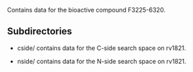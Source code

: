 Contains data for the bioactive compound F3225-6320.

## Subdirectories

- cside/ contains data for the C-side search space on rv1821.

- nside/ contains data for the N-side search space on rv1821.

